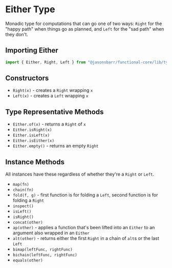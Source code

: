 # Either Type

Monadic type for computations that can go one of two ways: `Right` for the "happy path" when things go as planned, and `Left` for the "sad path" when they don't.

## Importing Either

```js
import { Either, Right, Left } from "@jasonsbarr/functional-core/lib/types/Either";
```

## Constructors

- `Right(x)` - creates a `Right` wrapping `x`
- `Left(x)` - creates a `Left` wrapping `x`

## Type Representative Methods

- `Either.of(x)` - returns a `Right` of `x`
- `Either.isRight(x)`
- `Either.isLeft(x)`
- `Either.isEither(x)`
- `Either.empty()` - returns an empty `Right`

## Instance Methods

All instances have these regardless of whether they're a `Right` or `Left`.

- `map(fn)`
- `chain(fn)`
- `fold(f, g)` - first function is for folding a `Left`, second function is for folding a `Right`
- `inspect()`
- `isLeft()`
- `isRight()`
- `concat(other)`
- `ap(other)` - applies a function that's been lifted into an `Either` to an argument also wrapped in an `Either`
- `alt(other)` - returns either the first `Right` in a chain of `alt`s or the last `Left`
- `bimap(leftFunc, rightFunc)`
- `bichain(leftFunc, rightFunc)`
- `equals(other)`
